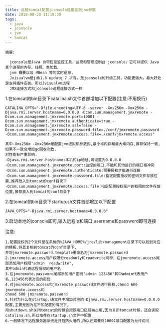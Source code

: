 ```yaml
---
title: 远程tomcat配置jconsole连接监测jvm参数
date: 2018-08-20 11:10:30
tags:
  - java
  - jconsole
  - jvm
  - tomcat
---
```


    摘要:
    
      jconsole是Java 自带性能监控工具，监视和管理控制台 jconsole，它可以提供 Java 某个进程的内存、线程、类加载、
      jvm 概要以及 MBean 等的实时信息.
      Jvisualvm是jdk1.6 update 7 才有，是jconsole的升级工具，功能更强大，最大好处是支持插件安装。所以Jvisualvm远程
      JMX连接方式和jconsole远程连接方式一样

1.在tomcat的bin目录下catalina.sh文件首部增加以下配置(注意:不用换行)

    CATALINA_OPTS="-Dfile.encoding=UTF-8 -server -Xms256m -Xmx256m -Djava.rmi.server.hostname=0.0.0.0 -Dcom.sun.management.jmxremote -Dcom.sun.management.jmxremote.port=10001 -Dcom.sun.management.jmxremote.authenticate=true -Dcom.sun.management.jmxremote.ssl=false -Dcom.sun.management.jmxremote.password.file=./conf/jmxremote.password -Dcom.sun.management.jmxremote.access.file=./conf/jmxremote.access"

    其中-Xms256m -Xmx256m是配置jvm虚拟机参数的,最小堆内存和最大堆内存,推荐保持一致,如果不一致会增加gc回收次数,
    对性能有严重影响.
    -Djava.rmi.server.hostname:本机的ip地址,可设置为0.0.0.0
    -Dcom.sun.management.jmxremote.port:监控的端口.不能和其他运行的端口相冲突
    -Dcom.sun.management.jmxremote.authenticate:需要授权才能进行连接
    -Dcom.sun.management.jmxremote.password.file:指定配置授权的密码文件存放位置,推荐放入到tomcat的conf目录下
    -Dcom.sun.management.jmxremote.access.file:指定配置授权账户的权限的文件存放位置,推荐放入到tomcat的conf目录下


2.在tomcat的bin目录下startup.sh文件首部增加以下配置

    JAVA_OPTS="-Djava.rmi.server.hostname=0.0.0.0"

3.启动本地的jconsole即可,输入远程ip和端口,username和password即可连接

注意:

    1.配置授权的2个文件是在系统的%JAVA_HOME%/jre/lib/management目录下可以找到对应的模板.将其复制到tomcat的conf目录下,
    并将jmxremote.password.template重命名为jmxremote.password
    2.jmxremote.access用户权限分readonly和readwrite两种，在jmxremote.access尾部添加用户权限"admin  readwrite",
    其中admin代表远程授权的用户名
    3.在jmxremote.password尾部添加用户密码"admin 123456"其中admin代表用户名,123456代表对应的密码
    4.对jmxremote.access和jmxremote.password文件进行授权,chmod 600  jmxremote.access和
    chmod 600 jmxremote.password
    5.针对为什么在startup.sh文件中增加对应的-Djava.rmi.server.hostname=0.0.0.0配置,主要是因为在不加配置的情况下,
    用shutdown.sh关闭tomcat的时候会报该端口已经被占用,因为关闭tomcat时候，还会读取catalina.sh.所以推荐在startup.sh文件中配置
    6.一般情况下远程服务器系统是开启防火墙的,所以还需要将10001端口配置为允许访问

